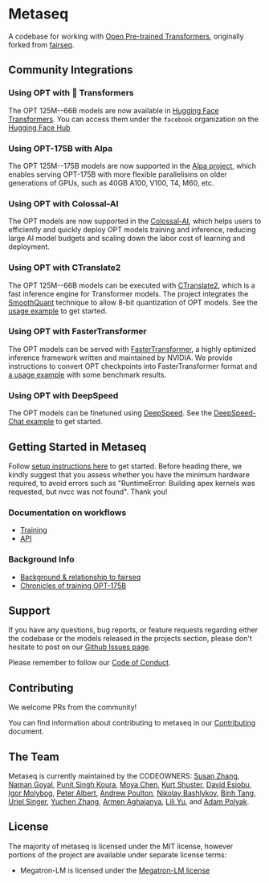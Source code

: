 

# Metaseq
A codebase for working with [Open Pre-trained Transformers](projects/OPT), originally forked from [fairseq](https://github.com/facebookresearch/fairseq).


## Community Integrations

### Using OPT with 🤗 Transformers

The OPT 125M--66B models are now available in [Hugging Face Transformers](https://github.com/huggingface/transformers/releases/tag/v4.19.0). You can access them under the `facebook` organization on the [Hugging Face Hub](https://huggingface.co/facebook)

### Using OPT-175B with Alpa

The OPT 125M--175B models are now supported in the [Alpa project](https://alpa-projects.github.io/tutorials/opt_serving.html), which 
enables serving OPT-175B with more flexible parallelisms on older generations of GPUs, such as 40GB A100, V100, T4, M60, etc.

### Using OPT with Colossal-AI

The OPT models are now supported in the [Colossal-AI](https://github.com/hpcaitech/ColossalAI#OPT), which helps users to efficiently and quickly deploy OPT models training and inference, reducing large AI model budgets and scaling down the labor cost of learning and deployment.

### Using OPT with CTranslate2

The OPT 125M--66B models can be executed with [CTranslate2](https://github.com/OpenNMT/CTranslate2/), which is a fast inference engine for Transformer models. The project integrates the [SmoothQuant](https://github.com/mit-han-lab/smoothquant) technique to allow 8-bit quantization of OPT models. See the [usage example](https://opennmt.net/CTranslate2/guides/transformers.html#opt) to get started.

### Using OPT with FasterTransformer

The OPT models can be served with [FasterTransformer](https://github.com/NVIDIA/FasterTransformer), a highly optimized inference framework written and maintained by NVIDIA. We provide instructions to convert OPT checkpoints into FasterTransformer format and [a usage example](docs/faster-transformer.md) with some benchmark results.

### Using OPT with DeepSpeed

The OPT models can be finetuned using [DeepSpeed](https://github.com/microsoft/DeepSpeed). See the [DeepSpeed-Chat example](https://github.com/microsoft/DeepSpeedExamples/tree/master/applications/DeepSpeed-Chat) to get started.

## Getting Started in Metaseq
Follow [setup instructions here](docs/setup.md) to get started. Before heading there, we kindly suggest that you assess whether you have the minimum hardware required, to avoid errors such as "RuntimeError: Building apex kernels was requested, but nvcc was not found". Thank you!

### Documentation on workflows
* [Training](docs/training.md)
* [API](docs/api.md)

### Background Info
* [Background & relationship to fairseq](docs/history.md)
* [Chronicles of training OPT-175B](projects/OPT/chronicles/README.md)

## Support
If you have any questions, bug reports, or feature requests regarding either the codebase or the models released in the projects section, please don't hesitate to post on our [Github Issues page](https://github.com/facebookresearch/metaseq/issues).

Please remember to follow our [Code of Conduct](CODE_OF_CONDUCT.md).

## Contributing
We welcome PRs from the community!

You can find information about contributing to metaseq in our [Contributing](docs/CONTRIBUTING.md) document.

## The Team
Metaseq is currently maintained by the CODEOWNERS: [Susan Zhang](https://github.com/suchenzang), [Naman Goyal](https://github.com/ngoyal2707), [Punit Singh Koura](https://github.com/punitkoura), [Moya Chen](https://github.com/moyapchen), [Kurt Shuster](https://github.com/klshuster), [David Esiobu](https://github.com/davides), [Igor Molybog](https://github.com/igormolybogFB), [Peter Albert](https://github.com/Xirider), [Andrew Poulton](https://github.com/andrewPoulton), [Nikolay Bashlykov](https://github.com/bashnick), [Binh Tang](https://github.com/tangbinh), [Uriel Singer](https://github.com/urielsinger), [Yuchen Zhang](https://github.com/zycalice), [Armen Aghajanya](https://github.com/ArmenAg), [Lili Yu](https://github.com/lilisierrayu), and [Adam Polyak](https://github.com/adampolyak).

## License

The majority of metaseq is licensed under the MIT license, however portions of the project are available under separate license terms: 
* Megatron-LM is licensed under the [Megatron-LM license](https://github.com/NVIDIA/Megatron-LM/blob/main/LICENSE)

